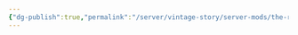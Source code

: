 ```yaml
---
{"dg-publish":true,"permalink":"/server/vintage-story/server-mods/the-remnants-lite/","tags":["vs-outdated"],"noteIcon":""}
---
```


